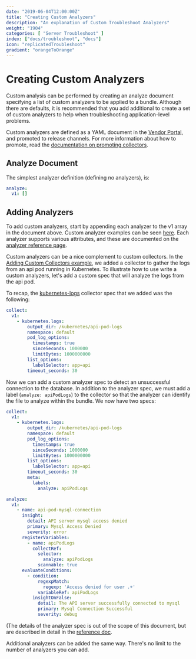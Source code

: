 ```yaml
---
date: "2019-06-04T12:00:00Z"
title: "Creating Custom Analyzers"
description: "An explanation of Custom Troubleshoot Analyzers"
weight: "1904"
categories: [ "Server Troubleshoot" ]
index: ["docs/troubleshoot", "docs"]
icon: "replicatedTroubleshoot"
gradient: "orangeToOrange"
---
```


# Creating Custom Analyzers

Custom analysis can be performed by creating an analyze document specifying a list of custom analyzers to be applied to a bundle. Although there are defaults, it is recommended that you add additional to create a set of custom analyzers to help when troubleshooting application-level problems.

Custom analyzers are defined as a YAML document in the [Vendor Portal](https://vendor.replicated.com/troubleshoot/analyzers), and promoted to release channels. For more information about how to promote, read the [documentation on promoting collectors](/docs/troubleshoot/server/analyzers/promoting-analyzers).

## Analyze Document

The simplest analyzer definition (defining no analyzers), is:

```yaml
analyze:
  v1: []
```

## Adding Analyzers

To add custom analyzers, start by appending each analyzer to the v1 array in the document above. Custom analyzer examples can be seen [here](/docs/troubleshoot/server/builtin-analyzers/overview/). Each analyzer supports various attributes, and these are documented on the [analyzer reference page](/docs/troubleshoot/server/analyzers/reference/).

Custom analyzers can be a nice complement to custom collectors. In the [Adding Custom Collectors example](/docs/troubleshoot/server/getting-started/creating-collectors/#adding-collectors), we added a collector to gather the logs from an api pod running in Kubernetes. To illustrate how to use write a custom analyzers, let's add a custom spec that will analyze the logs from the api pod.

To recap, the [kubernetes-logs](/api/support-bundle-yaml-specs/kubernetes-logs/) collector spec that we added was the following:

```yaml
collect:
  v1:
    - kubernetes.logs:
        output_dir: /kubernetes/api-pod-logs
        namespace: default
        pod_log_options:
          timestamps: true
          sinceSeconds: 1000000
          limitBytes: 1000000000
        list_options:
          labelSelector: app=api
        timeout_seconds: 30
```

Now we can add a custom analyzer spec to detect an unsuccessful connection to the database. In addition to the analyzer spec, we must add a label (`analyze: apiPodLogs`) to the collector so that the analyzer can identify the file to analyze within the bundle. We now have two specs:

```yaml
collect:
  v1:
    - kubernetes.logs:
        output_dir: /kubernetes/api-pod-logs
        namespace: default
        pod_log_options:
          timestamps: true
          sinceSeconds: 1000000
          limitBytes: 1000000000
        list_options:
          labelSelector: app=api
        timeout_seconds: 30
        meta:
          labels:
            analyze: apiPodLogs
```

```yaml
analyze:
  v1:
    - name: api-pod-mysql-connection
      insight:
        detail: API server mysql access denied
        primary: Mysql Access Denied
        severity: error
      registerVariables:
        - name: apiPodLogs
          collectRef:
            selector:
              analyze: apiPodLogs
            scannable: true
      evaluateConditions:
        - condition:
            regexpMatch:
              regexp: 'Access denied for user .+'
            variableRef: apiPodLogs
          insightOnFalse:
            detail: The API server successfully connected to mysql
            primary: Mysql Connection Successful
            severity: debug
```

(The details of the analyzer spec is out of the scope of this document, but are described in detail in the [reference doc](/docs/troubleshoot/server/analyzers/reference/).

Additional analyzers can be added the same way. There's no limit to the number of analyzers you can add.
